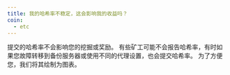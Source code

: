 ```yaml
---
title: 我的哈希率不稳定，这会影响我的收益吗？
coin:
  - etc
---
```


提交的哈希率不会影响您的挖掘或奖励。 有些矿工可能不会报告哈希率，有时如果您故障转移到备份服务器或使用不同的代理设置，也会提交哈希率。 为了方便您，我们将其绘制为图表。

